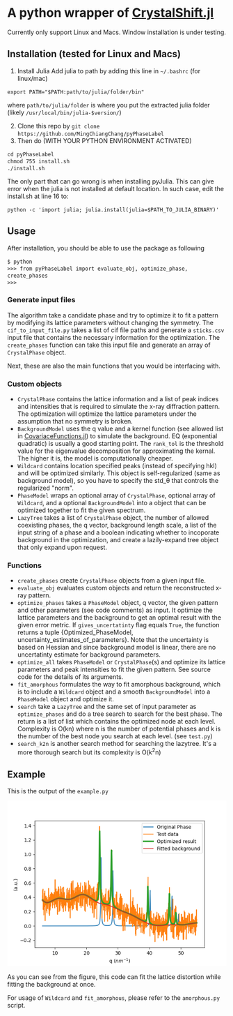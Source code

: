 # A python wrapper of [CrystalShift.jl](https://github.com/MingChiangChang/CrystalShift.jl)
Currently only support Linux and Macs. Window installation is under testing.
## Installation (tested for Linux and Macs)
1. Install Julia
Add julia to path by adding this line in `~/.bashrc` (for linux/mac)
```console
export PATH="$PATH:path/to/julia/folder/bin"
```
where `path/to/julia/folder` is where you put the extracted julia folder (likely `/usr/local/bin/julia-$version/`)

2. Clone this repo by
`git clone https://github.com/MingChiangChang/pyPhaseLabel`
3. Then do (WITH YOUR PYTHON ENVIRONMENT ACTIVATED)
```console
cd pyPhaseLabel
chmod 755 install.sh
./install.sh
```
The only part that can go wrong is when installing pyJulia. This can give error when the julia is not installed at default location. In such case, edit the install.sh at line 16 to:
```
python -c 'import julia; julia.install(julia=$PATH_TO_JULIA_BINARY)'
```

## Usage
After installation, you should be able to use the package as following
```console
$ python
>>> from pyPhaseLabel import evaluate_obj, optimize_phase, create_phases
>>>
```
### Generate input files
The algorithm take a candidate phase and try to optimize it to fit a pattern by modifying its lattice parameters without changing the symmetry. The `cif_to_input_file.py` takes a list of cif file paths and generate a `sticks.csv` input file that contains the necessary information for the optimization. The `create_phases` function can take this input file and generate an array of `CrystalPhase` object.
 
Next, these are also the main functions that you would be interfacing with.
### Custom objects
- `CrystalPhase` contains the lattice information and a list of peak indices and intensities that is required to simulate the x-ray diffraction pattern. The optimization will optimize the lattice parameters under the assumption that no symmetry is broken.
- `BackgroundModel` uses the q value and a kernel function (see allowed list in [CovariaceFunctions.jl](https://github.com/SebastianAment/CovarianceFunctions.jl)) to simulate the background. EQ (exponential quadratic) is usually a good starting point. The `rank_tol` is the threshold value for the eigenvalue decomposition for approximating the kernal. The higher it is, the model is computationally cheaper.
- `Wildcard` contains location specified peaks (instead of specifying hkl) and will be optimized similarly. This object is self-regularized (same as background model), so you have to specify the std_θ that controls the regularized "norm".
- `PhaseModel` wraps an optional array of `CrystalPhase`, optional array of `Wildcard`, and a optional `BackgroundModel` into a object that can be optimized together to fit the given spectrum.
- `LazyTree` takes a list of `CrystalPhase` object, the number of allowed coexisting phases, the q vector, background length scale, a list of the input string of a phase and a boolean indicating whether to incoporate background in the optimization, and create a lazily-expand tree object that only expand upon request.

### Functions
- `create_phases` create `CrystalPhase` objects from a given input file.
- `evaluate_obj` evaluates custom objects and return the reconstructed x-ray pattern.
- `optimize_phases` takes a `PhaseModel` object, q vector, the given pattern and other parameters (see code comments) as input. It optimize the lattice parameters and the background to get an optimal result with the given error metric. If `gives_uncertatinty` flag equals `True`, the function returns a tuple {Optimized_PhaseModel, uncertainty_estimates_of_parameters}. Note that the uncertainty is based on Hessian and since background model is linear, there are no uncertatinty estimate for background parameters.
- `optimize_all` takes `PhaseModel` or `CrystalPhase`(s) and optimize its lattice parameters and peak intensities to fit the given pattern. See source code for the details of its arguments.
- `fit_amorphous` formulates the way to fit amorphous background, which is to include a `Wildcard` object and a smooth `BackgroundModel` into a `PhaseModel` object and optimize it.
- `search` take a `LazyTree` and the same set of input parameter as `optimize_phases` and do a tree search to search for the best phase. The return is a list of list which contains the optimized node at each level. Complexity is O(kn) where n is the number of potential phases and k is the number of the best node you search at each level. (see `test.py`)
- `search_k2n` is another search method for searching the lazytree. It's a more thorough search but its complexity is O(k<sup>2</sup>n)


## Example
This is the output of the `example.py`

![Example](example.png)

As you can see from the figure, this code can fit the lattice distortion while fitting the background at once.

For usage of `Wildcard` and `fit_amorphous`, please refer to the `amorphous.py` script.
